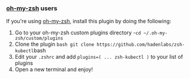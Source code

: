 <!-- Space: Projects -->
<!-- Parent: ZshKubectl -->
<!-- Title: Installation Oh-My-Zsh ZshKubectl -->

<!-- Label: ZshKubectl -->
<!-- Label: Project -->
<!-- Label: Installation -->
<!-- Label: Oh-My-Zsh -->
<!-- Include: ../../disclaimer.md -->
<!-- Include: ac:toc -->

### [oh-my-zsh](https://github.com/robbyrussell/oh-my-zsh) users

If you're using [oh-my-zsh](https://github.com/robbyrussell/oh-my-zsh), install this plugin by doing the following:

1.  Go to your oh-my-zsh custom plugins directory -`cd ~/.oh-my-zsh/custom/plugins`
2.  Clone the plugin `bash git clone https://github.com/hadenlabs/zsh-kubectl`bash
3.  Edit your `.zshrc` and add `plugins=( ... zsh-kubectl )` to your list of plugins
4.  Open a new terminal and enjoy!
